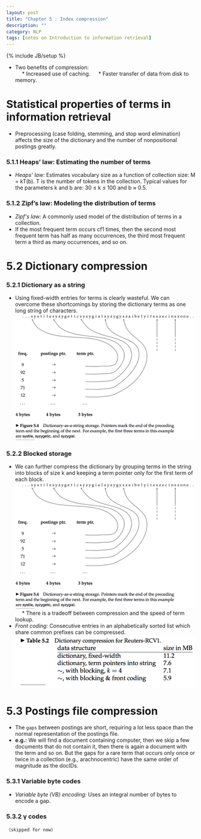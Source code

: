 ```yaml
---
layout: post
title: "Chapter 5 : Index compression"
description: ""
category: NLP
tags: [notes on Introduction to information retrieval]
---
```

{% include JB/setup %}

* Two benefits of compression:  
&emsp; * Increased use of caching.
&emsp; * Faster transfer of data from disk to memory.  

# Statistical properties of terms in information retrieval
* Preprocessing (case folding, stemming, and stop word elimination) affects the size of the dictionary and the number of nonpositional postings greatly.  

### 5.1.1 Heaps’ law: Estimating the number of terms
* *Heaps' law:* Estimates vocabulary size as a function of collection size: M = kT(b). T is the number of tokens in the collection. Typical values for the parameters k and b are: 30 ≤ k ≤ 100 and b ≈ 0.5.  

### 5.1.2 Zipf’s law: Modeling the distribution of terms
* *Zipf's law:* A commonly used model of the distribution of terms in a collection.  
* If the most frequent term occurs cf1 times, then the second most frequent term has half as many occurrences, the third most frequent term a third as many occurrences, and so on.  

# 5.2 Dictionary compression
### 5.2.1 Dictionary as a string
* Using fixed-width entries for terms is clearly wasteful. We can overcome these shortcomings by storing the dictionary terms as one long string of characters.  
![refer to figure 5.4](../snapshot/9.png)

### 5.2.2 Blocked storage
* We can further compress the dictionary by grouping terms in the string into blocks of size k and keeping a term pointer only for the first term of each block.  
![refer to figure 5.5](../snapshot/9.png)
&emsp; * There is a tradeoff between compression and the speed of term lookup.  
* *Front coding:* Consecutive entries in an alphabetically sorted list which share common prefixes can be compressed.  
![refer to table 5.2](../snapshot/11.png)

# 5.3 Postings file compression
* The `gaps` between postings are short, requiring a lot less space than the normal representation of the postings file.  
* **e.g.:** We will find a document containing computer, then we skip a few documents that do not contain it, then there is again a document with the term and so on. But the gaps for a rare term that occurs only once or twice in a collection (e.g., arachnocentric) have the same order of magnitude as the docIDs.   

### 5.3.1 Variable byte codes
* *Variable byte (VB) encoding:* Uses an integral number of bytes to encode a gap.  

### 5.3.2 γ codes
`（skipped for now）`
